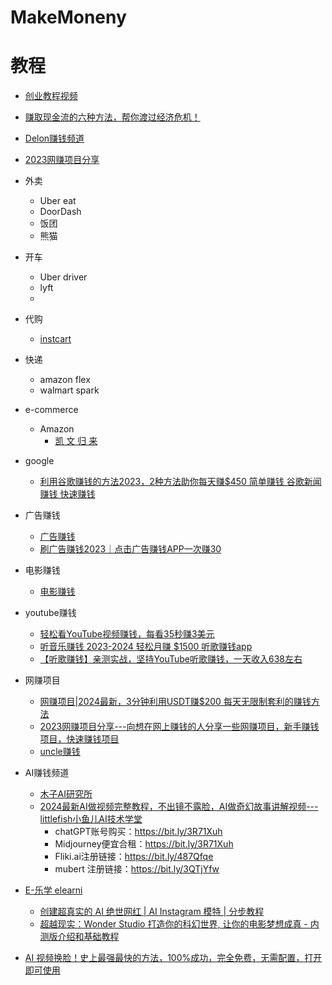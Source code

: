 # MakeMoneny

# 教程
* [创业教程视频](https://www.sinofu.com/)
* [赚取现金流的六种方法，帮你渡过经济危机！](https://www.youtube.com/watch?v=RJgcOw20Lx8&list=PLW0YSy-QDAyB8-GBWb5Gthn805mlWFuW3&index=6)
* [Delon赚钱频道](https://www.youtube.com/@Delon7777)
* [2023网赚项目分享](https://www.youtube.com/@zifeng-wang/videos)
 
* 外卖
  * Uber eat
  * DoorDash
  * 饭团
  * 熊猫 
* 开车
  * Uber driver
  * lyft
  *  
* 代购
  * [instcart]() 
* 快递
  * amazon flex
  * walmart spark 
* e-commerce
  * Amazon
    * [凯 文 归 来](https://www.youtube.com/c/rongnan/videos)

* google
  * [利用谷歌赚钱的方法2023，2种方法助你每天赚$450 简单赚钱 谷歌新闻赚钱 快速赚钱](https://www.youtube.com/watch?v=JGlaRUvul3c)
* 广告赚钱
  * [广告赚钱](https://www.youtube.com/@RICHER666)
  * [刷广告赚钱2023｜点击广告赚钱APP一次赚30 ](https://www.youtube.com/watch?v=9KC6AcLhEYI)
* 电影赚钱
  * [电影赚钱](https://www.youtube.com/watch?v=rM9mOzdnmzU) 
* youtube赚钱
  * [轻松看YouTube视频赚钱，每看35秒赚3美元](https://www.youtube.com/watch?v=vgak35sBS3U)
  * [听音乐赚钱 2023-2024 轻松月赚 $1500 听歌赚钱app](https://www.youtube.com/watch?v=Uk1jKTJsBJk)
  * [【听歌赚钱】亲测实战，坚持YouTube听歌赚钱，一天收入638左右](https://www.youtube.com/watch?v=IvMTYIfzsyk)

* 网赚项目
  * [网赚项目|2024最新，3分钟利用USDT赚$200 每天无限制套利的赚钱方法 ](https://www.youtube.com/watch?v=okbNDGEWE0w&list=PLeFiV6PL92RY__Y8IBCoPZWe-OsIvjK4e)  
  * [2023网赚项目分享---向想在网上赚钱的人分享一些网赚项目，新手赚钱项目，快速赚钱项目](https://www.youtube.com/@zifeng-wang)
  * [uncle赚钱](https://www.youtube.com/@dashuwangzhuan410)

* AI赚钱频道
  
  * [木子AI研究所](https://www.youtube.com/@muziailab)
  * [2024最新AI做视频完整教程，不出镜不露脸，AI做奇幻故事讲解视频---littlefish小鱼儿AI技术学堂](https://www.youtube.com/watch?v=OhUZui9aDDs)
    * chatGPT账号购买：https://bit.ly/3R71Xuh
    * Midjourney便宜合租：https://bit.ly/3R71Xuh
    * Fliki.ai注册链接：https://bit.ly/487Qfqe
    * mubert 注册链接：https://bit.ly/3QTjYfw
 * [E-乐学 elearni](https://www.youtube.com/@elearni)
   * [创建超真实的 AI 绝世网红 | AI Instagram 模特 | 分步教程](https://www.youtube.com/watch?v=zHxAQybpybU) 
   * [超越现实：Wonder Studio 打造你的科幻世界, 让你的电影梦想成真 - 内测版介绍和基础教程](https://www.youtube.com/watch?v=oPnvTZCbyXQ)
* [AI 视频换脸！史上最强最快的方法，100%成功，完全免费，无需配置，打开即可使用](https://www.youtube.com/watch?v=nSDz2W7SbOk)
